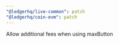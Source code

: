 ```yaml
---
"@ledgerhq/live-common": patch
"@ledgerhq/coin-evm": patch
---
```


Allow additional fees when using maxButton
